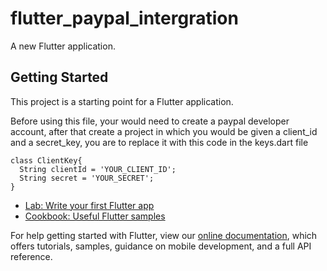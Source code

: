 # flutter_paypal_intergration

A new Flutter application.

## Getting Started

This project is a starting point for a Flutter application.

Before using this file, your would need to create a paypal developer account, after that create a project in which you would be given a client_id and a secret_key,
you are to replace it with this code in the keys.dart file

```
class ClientKey{
  String clientId = 'YOUR_CLIENT_ID';
  String secret = 'YOUR_SECRET';
}
```



- [Lab: Write your first Flutter app](https://flutter.dev/docs/get-started/codelab)
- [Cookbook: Useful Flutter samples](https://flutter.dev/docs/cookbook)

For help getting started with Flutter, view our
[online documentation](https://flutter.dev/docs), which offers tutorials,
samples, guidance on mobile development, and a full API reference.
